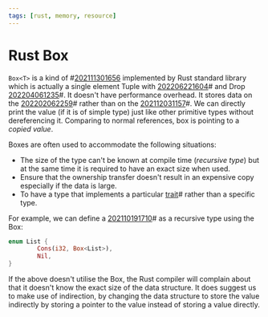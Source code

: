 ```yaml
---
tags: [rust, memory, resource]
---
```


# Rust Box

`Box<T>` is a kind of #[202111301656](202111301656.md) implemented by Rust standard library which is actually a single element Tuple with [202206221604](202206221604.md)# and Drop [202204061235](202204061235.md)#. It doesn't have performance overhead. It stores data on the [202202062259](202202062259.md)# rather than on the [202112031157](202112031157.md)#. We can directly print the value (if it is of simple type) just like other primitive types without dereferencing it. Comparing to normal references, box is pointing to a *copied value*.

Boxes are often used to accommodate the following situations:

- The size of the type can't be known at compile time (*recursive type*) but at the same time it is required to have an exact size when used.
- Ensure that the ownership transfer doesn't result in an expensive copy especially if the data is large.
- To have a type that implements a particular [trait](202204061235.md)# rather than a specific type.

For example, we can define a [202110191710](202110191710.md)# as a recursive type using the Box:

```rust
enum List {
		Cons(i32, Box<List>),
		Nil,
}
```

If the above doesn't utilise the Box, the Rust compiler will complain about that it doesn't know the exact size of the data structure. It does suggest us to make use of indirection, by changing the data structure to store the value indirectly by storing a pointer to the value instead of storing a value directly.